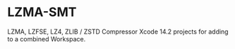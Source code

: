 # LZMA-SMT
LZMA, LZFSE, LZ4, ZLIB / ZSTD Compressor Xcode 14.2 projects for adding to a combined Workspace.
